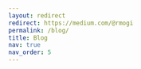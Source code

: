 ```yaml
---
layout: redirect
redirect: https://medium.com/@rmogi
permalink: /blog/
title: Blog
nav: true
nav_order: 5
---
```

